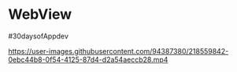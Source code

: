 # WebView
 #30daysofAppdev


https://user-images.githubusercontent.com/94387380/218559842-0ebc44b8-0f54-4125-87d4-d2a54aeccb28.mp4

